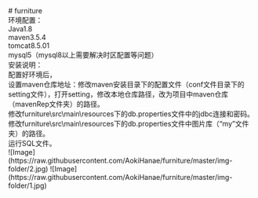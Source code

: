 <div><div># furniture</div><div>环境配置：</div><div>Java1.8</div><div>maven3.5.4</div><div>tomcat8.5.01</div><div>mysql5（mysql8以上需要解决时区配置等问题）</div><div>安装说明：</div><div>配置好环境后，</div><div>设置maven仓库地址：修改maven安装目录下的配置文件（conf文件目录下的setting文件），打开setting，修改本地仓库路径，改为项目中maven仓库（mavenRep文件夹）的路径。</div><div>修改furniture\src\main\resources下的db.properties文件中的jdbc连接和密码。</div><div>修改furniture\src\main\resources下的db.properties文件中图片库（“my”文件夹）的路径。</div><div>运行SQL文件。</div>
![Image](https://raw.githubusercontent.com/AokiHanae/furniture/master/img-folder/2.jpg)
![Image](https://raw.githubusercontent.com/AokiHanae/furniture/master/img-folder/1.jpg)
</div>
